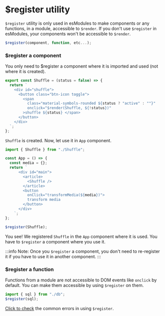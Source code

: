 # $register utility

`$register` utility is only used in esModules to make components or any functions, in a module, accessible to `$render`. If you don't use `$register` in esModules, your components won't be accessible to `$render`.

```js copy
$register(component, function, etc...);
```

### $register a component

You only need to $register a component where it is imported and used (not where it is created).

```js
export const Shuffle = (status = false) => {
  return `
    <div id="shuffle">
      <button class="btn-icon toggle">
        <span 
          class="material-symbols-rounded ${status ? "active" : ""}"
          onclick="$render(Shuffle, ${!status})"
        >shuffle ${status} </span>
      </button>
    </div>
  `;
};
```

`Shuffle` is created. Now, let use it in `App` component.

```js copy
import { Shuffle } from "./Shuffle";

const App = () => {
  const media = {};
  return `
      <div id="main">
        <article>
          <Shuffle />
        </article>
        <button 
          onClick="transformMedia(${media})">
          transform media
        </button>
      </div>
    `;
};

$register(Shuffle);
```

You see! We registered `Shuffle` in the `App` component where it is used. You have to `$register` a component where you use it.

:::info
Note: Once you `$register` a component, you don't need to re-register it if you have to use it in another component.
:::

### $register a function

Functions from a module are not accessible to DOM events like `onclick` by default. You can make them accessible by using `$register` on them.

```js
import { sql } from "./db";
$register(sql);
```

[Click to check]() the common errors in using `$register`.
